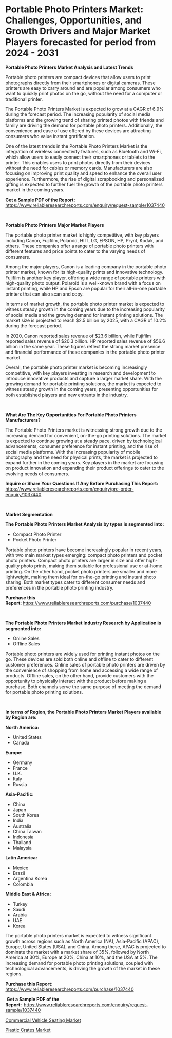 <p><h1>Portable Photo Printers Market: Challenges, Opportunities, and Growth Drivers and Major Market Players forecasted for period from 2024 - 2031</h1></p><p><strong>Portable Photo Printers Market Analysis and Latest Trends</strong></p>
<p><p>Portable photo printers are compact devices that allow users to print photographs directly from their smartphones or digital cameras. These printers are easy to carry around and are popular among consumers who want to quickly print photos on the go, without the need for a computer or traditional printer.</p><p>The Portable Photo Printers Market is expected to grow at a CAGR of 6.9% during the forecast period. The increasing popularity of social media platforms and the growing trend of sharing printed photos with friends and family are driving the demand for portable photo printers. Additionally, the convenience and ease of use offered by these devices are attracting consumers who value instant gratification.</p><p>One of the latest trends in the Portable Photo Printers Market is the integration of wireless connectivity features, such as Bluetooth and Wi-Fi, which allow users to easily connect their smartphones or tablets to the printer. This enables users to print photos directly from their devices without the need for cables or memory cards. Manufacturers are also focusing on improving print quality and speed to enhance the overall user experience. Furthermore, the rise of digital scrapbooking and personalized gifting is expected to further fuel the growth of the portable photo printers market in the coming years.</p></p>
<p><strong>Get a Sample PDF of the Report:&nbsp;</strong> <a href="https://www.reliableresearchreports.com/enquiry/request-sample/1037440">https://www.reliableresearchreports.com/enquiry/request-sample/1037440</a></p>
<p>&nbsp;</p>
<p><strong>Portable Photo Printers Major Market Players</strong></p>
<p><p>The portable photo printer market is highly competitive, with key players including Canon, Fujifilm, Polaroid, HITI, LG, EPSON, HP, Prynt, Kodak, and others. These companies offer a range of portable photo printers with different features and price points to cater to the varying needs of consumers.</p><p>Among the major players, Canon is a leading company in the portable photo printer market, known for its high-quality prints and innovative technology. Fujifilm is another key player, offering a wide range of portable printers with high-quality photo output. Polaroid is a well-known brand with a focus on instant printing, while HP and Epson are popular for their all-in-one portable printers that can also scan and copy.</p><p>In terms of market growth, the portable photo printer market is expected to witness steady growth in the coming years due to the increasing popularity of social media and the growing demand for instant printing solutions. The market size is projected to reach $2.5 billion by 2025, with a CAGR of 10.2% during the forecast period.</p><p>In 2020, Canon reported sales revenue of $23.6 billion, while Fujifilm reported sales revenue of $20.3 billion. HP reported sales revenue of $56.6 billion in the same year. These figures reflect the strong market presence and financial performance of these companies in the portable photo printer market.</p><p>Overall, the portable photo printer market is becoming increasingly competitive, with key players investing in research and development to introduce innovative products and capture a larger market share. With the growing demand for portable printing solutions, the market is expected to witness steady growth in the coming years, presenting opportunities for both established players and new entrants in the industry.</p></p>
<p>&nbsp;</p>
<p><strong>What Are The Key Opportunities For Portable Photo Printers Manufacturers?</strong></p>
<p><p>The Portable Photo Printers market is witnessing strong growth due to the increasing demand for convenient, on-the-go printing solutions. The market is expected to continue growing at a steady pace, driven by technological advancements, consumer preference for instant printing, and the rise of social media platforms. With the increasing popularity of mobile photography and the need for physical prints, the market is projected to expand further in the coming years. Key players in the market are focusing on product innovation and expanding their product offerings to cater to the evolving needs of consumers.</p></p>
<p><strong>Inquire or Share Your Questions If Any Before Purchasing This Report:</strong> <a href="https://www.reliableresearchreports.com/enquiry/pre-order-enquiry/1037440">https://www.reliableresearchreports.com/enquiry/pre-order-enquiry/1037440</a></p>
<p>&nbsp;</p>
<p><strong>Market Segmentation</strong></p>
<p><strong>The Portable Photo Printers Market Analysis by types is segmented into:</strong></p>
<p><ul><li>Compact Photo Printer</li><li>Pocket Photo Printer</li></ul></p>
<p><p>Portable photo printers have become increasingly popular in recent years, with two main market types emerging: compact photo printers and pocket photo printers. Compact photo printers are larger in size and offer high-quality photo prints, making them suitable for professional use or at-home printing. On the other hand, pocket photo printers are smaller and more lightweight, making them ideal for on-the-go printing and instant photo sharing. Both market types cater to different consumer needs and preferences in the portable photo printing industry.</p></p>
<p><strong>Purchase this Report:&nbsp;</strong><a href="https://www.reliableresearchreports.com/purchase/1037440">https://www.reliableresearchreports.com/purchase/1037440</a></p>
<p>&nbsp;</p>
<p><strong>The Portable Photo Printers Market Industry Research by Application is segmented into:</strong></p>
<p><ul><li>Online Sales</li><li>Offline Sales</li></ul></p>
<p><p>Portable photo printers are widely used for printing instant photos on the go. These devices are sold both online and offline to cater to different customer preferences. Online sales of portable photo printers are driven by the convenience of shopping from home and accessing a wide range of products. Offline sales, on the other hand, provide customers with the opportunity to physically interact with the product before making a purchase. Both channels serve the same purpose of meeting the demand for portable photo printing solutions.</p></p>
<p>&nbsp;</p>
<p><strong>In terms of Region, the Portable Photo Printers Market Players available by Region are:</strong></p>
<p>
    <p> <strong> North America: </strong>
        <ul>
            <li>United States</li>
            <li>Canada</li>
        </ul>
        </p> 
    <p> <strong> Europe: </strong>
        <ul>
            <li>Germany</li>
            <li>France</li>
            <li>U.K.</li>
            <li>Italy</li>
            <li>Russia</li>
        </ul>
        </p> 
    <p> <strong> Asia-Pacific: </strong>
        <ul>
            <li>China</li>
            <li>Japan</li>
            <li>South Korea</li>
            <li>India</li>
            <li>Australia</li>
            <li>China Taiwan</li>
            <li>Indonesia</li>
            <li>Thailand</li>
            <li>Malaysia</li>
        </ul>
        </p> 
    <p> <strong> Latin America: </strong>
        <ul>
            <li>Mexico</li>
            <li>Brazil</li>
            <li>Argentina Korea</li>
            <li>Colombia</li>
        </ul>
        </p> 
    <p> <strong> Middle East & Africa: </strong>
        <ul>
            <li>Turkey</li>
            <li>Saudi</li>
            <li>Arabia</li>
            <li>UAE</li>
            <li>Korea</li>
        </ul>
    </p>
    </p>
<p><p>The portable photo printers market is expected to witness significant growth across regions such as North America (NA), Asia-Pacific (APAC), Europe, United States (USA), and China. Among these, APAC is projected to dominate the market with a market share of 35%, followed by North America at 30%, Europe at 20%, China at 10%, and the USA at 5%. The increasing demand for portable photo printing solutions, coupled with technological advancements, is driving the growth of the market in these regions.</p></p>
<p><strong>Purchase this Report: </strong><a href="https://www.reliableresearchreports.com/purchase/1037440">https://www.reliableresearchreports.com/purchase/1037440</a></p>
<p>&nbsp;<strong>Get a Sample PDF of the Report:&nbsp;&nbsp;</strong><a href="https://www.reliableresearchreports.com/enquiry/request-sample/1037440">https://www.reliableresearchreports.com/enquiry/request-sample/1037440</a></p>
<p><strong></strong></p>
<p><p><a href="https://thundering-castanet-c65.notion.site/Global-Commercial-Vehicle-Seating-Market-by-Types-Applications-and-Major-Players-with-Regional-Gr-0e81367c45444487a04b2deb3363353a">Commercial Vehicle Seating Market</a></p><p><a href="https://github.com/moyahfrancoestellec51j635wcx/Market-Research-Report-List-1/blob/main/plastic-crates-market.md">Plastic Crates Market</a></p></p>